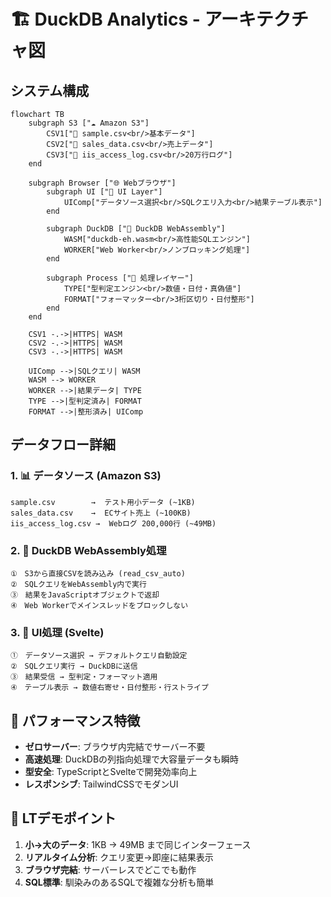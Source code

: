 # 🏗️ DuckDB Analytics - アーキテクチャ図

## システム構成

```mermaid
flowchart TB
    subgraph S3 ["☁️ Amazon S3"]
        CSV1["📄 sample.csv<br/>基本データ"]
        CSV2["📄 sales_data.csv<br/>売上データ"]
        CSV3["📄 iis_access_log.csv<br/>20万行ログ"]
    end
    
    subgraph Browser ["🌐 Webブラウザ"]
        subgraph UI ["🎨 UI Layer"]
            UIComp["データソース選択<br/>SQLクエリ入力<br/>結果テーブル表示"]
        end
        
        subgraph DuckDB ["🦆 DuckDB WebAssembly"]
            WASM["duckdb-eh.wasm<br/>高性能SQLエンジン"]
            WORKER["Web Worker<br/>ノンブロッキング処理"]
        end
        
        subgraph Process ["🔧 処理レイヤー"]
            TYPE["型判定エンジン<br/>数値・日付・真偽値"]
            FORMAT["フォーマッター<br/>3桁区切り・日付整形"]
        end
    end
    
    CSV1 -.->|HTTPS| WASM
    CSV2 -.->|HTTPS| WASM
    CSV3 -.->|HTTPS| WASM
    
    UIComp -->|SQLクエリ| WASM
    WASM --> WORKER
    WORKER -->|結果データ| TYPE
    TYPE -->|型判定済み| FORMAT
    FORMAT -->|整形済み| UIComp
```

## データフロー詳細

### 1. 📊 データソース (Amazon S3)
```
sample.csv        →  テスト用小データ (~1KB)
sales_data.csv    →  ECサイト売上 (~100KB) 
iis_access_log.csv →  Webログ 200,000行 (~49MB)
```

### 2. 🦆 DuckDB WebAssembly処理
```
①　S3から直接CSVを読み込み (read_csv_auto)
②　SQLクエリをWebAssembly内で実行
③　結果をJavaScriptオブジェクトで返却
④　Web Workerでメインスレッドをブロックしない
```

### 3. 🎨 UI処理 (Svelte)
```
①　データソース選択 → デフォルトクエリ自動設定
②　SQLクエリ実行 → DuckDBに送信
③　結果受信 → 型判定・フォーマット適用
④　テーブル表示 → 数値右寄せ・日付整形・行ストライプ
```

## 🚀 パフォーマンス特徴

- **ゼロサーバー**: ブラウザ内完結でサーバー不要
- **高速処理**: DuckDBの列指向処理で大容量データも瞬時
- **型安全**: TypeScriptとSvelteで開発効率向上
- **レスポンシブ**: TailwindCSSでモダンUI

## 🎯 LTデモポイント

1. **小→大のデータ**:  1KB → 49MB まで同じインターフェース
2. **リアルタイム分析**: クエリ変更→即座に結果表示
3. **ブラウザ完結**: サーバーレスでどこでも動作
4. **SQL標準**: 馴染みのあるSQLで複雑な分析も簡単
